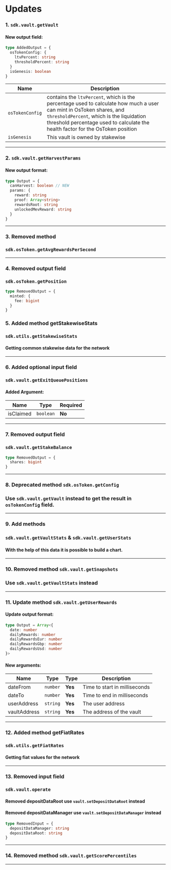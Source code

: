 # Updates
### 1. `sdk.vault.getVault`

#### New output field:

```ts
type AddedOutput = {
  osTokenConfig: {
    ltvPercent: string
    thresholdPercent: string
  }
  isGenesis: boolean
}
```

| Name | Description |
|------|-------------|
| `osTokenConfig` | contains the `ltvPercent`, which is the percentage used to calculate how much a user can mint in OsToken shares, and `thresholdPercent`, which is the liquidation threshold percentage used to calculate the health factor for the OsToken position |
| `isGenesis` | This vault is owned by stakewise |

---
### 2. `sdk.vault.getHarvestParams`

#### New output format:

```ts
type Output = {
  canHarvest: boolean // NEW
  params: {
    reward: string
    proof: Array<string>
    rewardsRoot: string
    unlockedMevReward: string 
  }
}
```

---

### 3. Removed method
### `sdk.osToken.getAvgRewardsPerSecond`

---

### 4. Removed output field
### `sdk.osToken.getPosition`

```ts
type RemovedOutput = {
  minted: {
    fee: bigint
  }
}
```

### 5. Added method getStakewiseStats
### `sdk.utils.getStakewiseStats`
#### Getting common stakewise data for the network

---

### 6. Added optional input field
### `sdk.vault.getExitQueuePositions`
#### Added Argument:

| Name         | Type      | Required |
|--------------|-----------|----------|
| isClaimed    | `boolean` | **No**   | 

---

### 7. Removed output field
### `sdk.vault.getStakeBalance`

```ts
type RemovedOutput = {
  shares: bigint
}
```
---

### 8. Deprecated method `sdk.osToken.getConfig`
### Use `sdk.vault.getVault` instead to get the result in `osTokenConfig` field.

---

### 9. Add methods
### `sdk.vault.getVaultStats` & `sdk.vault.getUserStats`
#### With the help of this data it is possible to build a chart.

---

### 10. Removed method `sdk.vault.getSnapshots`
### Use `sdk.vault.getVaultStats` instead 

---

### 11. Update method `sdk.vault.getUserRewards`
#### Update output format:

```ts
type Output = Array<{
  date: number
  dailyRewards: number
  dailyRewardsEur: number
  dailyRewardsGbp: number
  dailyRewardsUsd: number
}>
```

#### New arguments:

| Name | Type     | Type        | Description |
|------|----------|-------------|---|
| dateFrom | `number` | **Yes** | Time to start in milliseconds |
| dateTo | `number` | **Yes** | Time to end  in milliseconds              |
| userAddress  | `string` | **Yes**  | The user address              | 
| vaultAddress | `string` | **Yes**  | The address of the vault      | 

---

### 12. Added method getFiatRates
### `sdk.utils.getFiatRates`
#### Getting fiat values for the network

---

### 13. Removed input field
### `sdk.vault.operate`
#### Removed depositDataRoot use `vault.setDepositDataRoot` instead
#### Removed depositDataManager use `vault.setDepositDataManager` instead

```ts
type RemovedInput = {
  depositDataManager: string
  depositDataRoot: string
}
```

---

### 14. Removed method `sdk.vault.getScorePercentiles`

---

